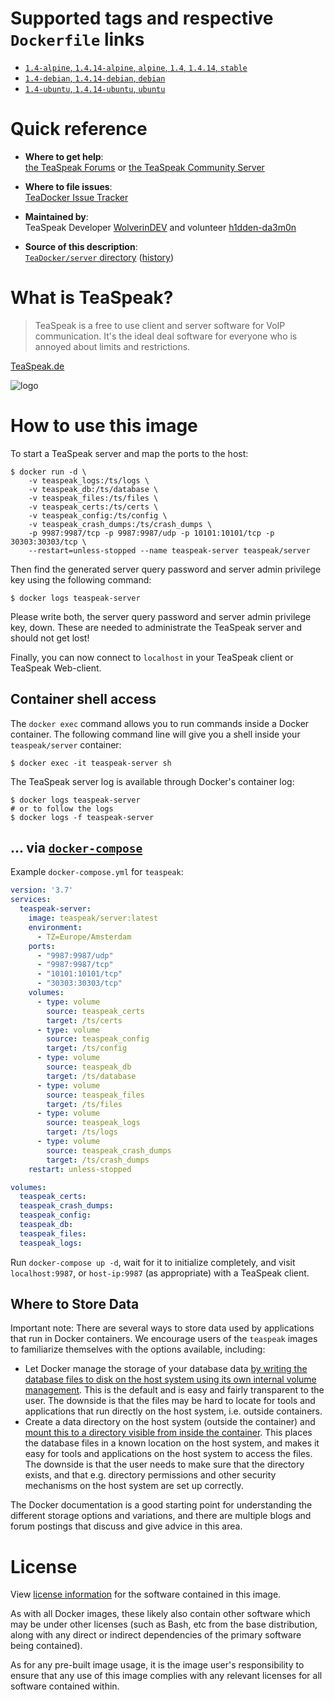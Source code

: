 # Supported tags and respective `Dockerfile` links

- [`1.4-alpine`, `1.4.14-alpine`, `alpine`, `1.4`, `1.4.14`, `stable`](https://github.com/TeaSpeak/TeaDocker/blob/master/server/alpine.Dockerfile)
- [`1.4-debian`, `1.4.14-debian`, `debian`](https://github.com/TeaSpeak/TeaDocker/blob/master/server/debian.Dockerfile)
- [`1.4-ubuntu`, `1.4.14-ubuntu`, `ubuntu`](https://github.com/TeaSpeak/TeaDocker/blob/master/server/ubuntu.Dockerfile)

# Quick reference

- **Where to get help**:  
  [the TeaSpeak Forums](https://forum.teaspeak.de/) or [the TeaSpeak Community Server](https://web.teaspeak.de/?connect_default=1&connect_address=ts.TeaSpeak.de)

- **Where to file issues**:  
  [TeaDocker Issue Tracker](https://github.com/TeaSpeak/TeaDocker/issues)

- **Maintained by**:  
  TeaSpeak Developer [WolverinDEV](https://github.com/WolverinDEV) and volunteer [h1dden-da3m0n](https://github.com/h1dden-da3m0n)

- **Source of this description**:  
  [`TeaDocker/server` directory](https://github.com/TeaSpeak/TeaDocker/blob/master/server/readme.md) ([history](https://github.com/TeaSpeak/TeaDocker/commits/master/server/readme.md))

# What is TeaSpeak?
> TeaSpeak is a free to use client and server software for VoIP communication. It's the ideal deal software for everyone who is annoyed about limits and restrictions.

[TeaSpeak.de](https://teaspeak.de/)

![logo](https://img.teaspeak.de/teaspeak_logo_temp.png)

# How to use this image
To start a TeaSpeak server and map the ports to the host:

```console
$ docker run -d \
    -v teaspeak_logs:/ts/logs \
    -v teaspeak_db:/ts/database \
    -v teaspeak_files:/ts/files \
    -v teaspeak_certs:/ts/certs \
    -v teaspeak_config:/ts/config \
    -v teaspeak_crash_dumps:/ts/crash_dumps \
    -p 9987:9987/tcp -p 9987:9987/udp -p 10101:10101/tcp -p 30303:30303/tcp \
    --restart=unless-stopped --name teaspeak-server teaspeak/server
```

Then find the generated server query password and server admin privilege key using the following command:

```console
$ docker logs teaspeak-server
```

Please write both, the server query password and server admin privilege key, down.
These are needed to administrate the TeaSpeak server and should not get lost!

Finally, you can now connect to `localhost` in your TeaSpeak client or TeaSpeak Web-client.

## Container shell access

The `docker exec` command allows you to run commands inside a Docker container. The following command line will give you a shell inside your `teaspeak/server` container:

```console
$ docker exec -it teaspeak-server sh
```

The TeaSpeak server log is available through Docker's container log:

```console
$ docker logs teaspeak-server
# or to follow the logs
$ docker logs -f teaspeak-server
```

## ... via [`docker-compose`](https://github.com/docker/compose)

Example `docker-compose.yml` for `teaspeak`:

```yaml
version: '3.7'
services:
  teaspeak-server:
    image: teaspeak/server:latest
    environment:
      - TZ=Europe/Amsterdam
    ports:
      - "9987:9987/udp"
      - "9987:9987/tcp"
      - "10101:10101/tcp"
      - "30303:30303/tcp"
    volumes:
      - type: volume
        source: teaspeak_certs
        target: /ts/certs
      - type: volume
        source: teaspeak_config
        target: /ts/config
      - type: volume
        source: teaspeak_db
        target: /ts/database
      - type: volume
        source: teaspeak_files
        target: /ts/files
      - type: volume
        source: teaspeak_logs
        target: /ts/logs
      - type: volume
        source: teaspeak_crash_dumps
        target: /ts/crash_dumps
    restart: unless-stopped

volumes:
  teaspeak_certs:
  teaspeak_crash_dumps:
  teaspeak_config:
  teaspeak_db:
  teaspeak_files:
  teaspeak_logs:
```

Run `docker-compose up -d`, wait for it to initialize completely, and visit `localhost:9987`, or `host-ip:9987` (as appropriate) with a TeaSpeak client.

## Where to Store Data

Important note: There are several ways to store data used by applications that run in Docker containers.
We encourage users of the `teaspeak` images to familiarize themselves with the options available, including:

- Let Docker manage the storage of your database data [by writing the database files to disk on the host system using its own internal volume management](https://docs.docker.com/engine/tutorials/dockervolumes/#adding-a-data-volume).
This is the default and is easy and fairly transparent to the user. 
The downside is that the files may be hard to locate for tools and applications that run directly on the host system, i.e. outside containers.
- Create a data directory on the host system (outside the container) and [mount this to a directory visible from inside the container](https://docs.docker.com/engine/tutorials/dockervolumes/#mount-a-host-directory-as-a-data-volume). 
This places the database files in a known location on the host system, and makes it easy for tools and applications on the host system to access the files. 
The downside is that the user needs to make sure that the directory exists, and that e.g. directory permissions and other security mechanisms on the host system are set up correctly.

The Docker documentation is a good starting point for understanding the different storage options and variations, and there are multiple blogs and forum postings that discuss and give advice in this area. 

# License

View [license information]() for the software contained in this image.

As with all Docker images, these likely also contain other software which may be under other licenses (such as Bash, etc from the base distribution, along with any direct or indirect dependencies of the primary software being contained).

As for any pre-built image usage, it is the image user's responsibility to ensure that any use of this image complies with any relevant licenses for all software contained within.
